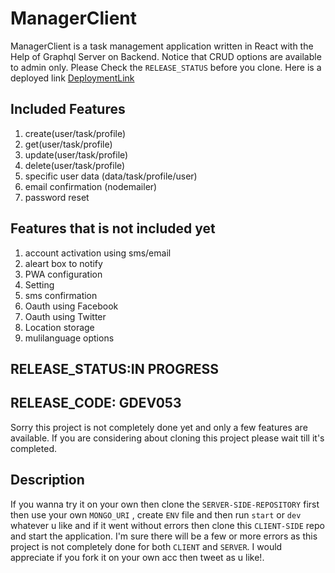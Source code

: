 # ManagerClient
  ManagerClient is a task management application written in React with the Help of Graphql Server on Backend. Notice that CRUD options are available to admin only. Please Check the `RELEASE_STATUS` before you clone. Here is a deployed link [DeploymentLink](https://todogql-react.now.sh)


## Included Features
 1. create(user/task/profile)
 2. get(user/task/profile)
 3. update(user/task/profile)
 4. delete(user/task/profile)
 5. specific user data (data/task/profile/user)
 6. email confirmation (nodemailer)
 7. password reset

## Features that is not included yet
 1. account activation using sms/email
 2. aleart box to notify
 3. PWA configuration
 4. Setting
 5. sms confirmation
 6. Oauth using Facebook
 7. Oauth using Twitter
 8. Location storage
 9. mulilanguage options


## RELEASE_STATUS:IN PROGRESS
## RELEASE_CODE: GDEV053
 Sorry this project is not completely done yet and only a few features are available. If you are considering about cloning this project please wait till it's completed.

## Description
 If you wanna try it on your own then clone the `SERVER-SIDE-REPOSITORY` first then use your own `MONGO_URI` , create `ENV` file and then run `start` or `dev` whatever u like and if it went without errors then clone this `CLIENT-SIDE` repo and start the application. I'm sure there will be a few or more errors as this project is not completely done for both `CLIENT` and `SERVER`. I would appreciate if you fork it on your own acc then tweet as u like!.
    


